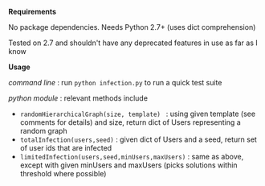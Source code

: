 **Requirements**

No package dependencies. Needs Python 2.7+ (uses dict comprehension)

Tested on 2.7 and shouldn't have any deprecated features in use as far as I know

**Usage**

*command line*  : run `python infection.py` to run a quick test suite

*python module* : 
relevant methods include


- `randomHierarchicalGraph(size, template) ` : using given template (see comments for details) and size, return dict of Users representing a random graph
- `totalInfection(users,seed)` : given dict of Users and a seed, return set of user ids that are infected
- `limitedInfection(users,seed,minUsers,maxUsers)` : same as above, except with given minUsers and maxUsers (picks solutions within threshold where possible)
